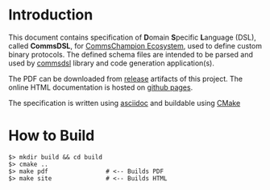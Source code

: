 # Introduction
This document contains specification of **D**omain **S**pecific **L**anguage (DSL),
called **CommsDSL**, for [CommsChampion Ecosystem](https://commschamp.github.io),
used to define custom binary protocols. The defined schema files are intended
to be parsed and used by [commsdsl](https://github.com/commschamp/commsdsl) library and code
generation application(s).

The PDF can be downloaded from [release](https://github.com/commschamp/CommsDSL-Specification/releases)
artifacts of this project. The online HTML documentation is hosted on
[github pages](https://commschamp.github.io/commsdsl_spec).

The specification is written using [asciidoc](http://asciidoc.org/) and buildable
using [CMake](https://cmake.org/)

# How to Build
```
$> mkdir build && cd build
$> cmake ..
$> make pdf                # <-- Builds PDF
$> make site               # <-- Builds HTML
```

